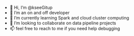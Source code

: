 - 👋 Hi, I’m @kseeGitup
- 👀 I’m an on and off developer
- 🌱 I’m currently learning Spark and cloud cluster computing
- 💞️ I’m looking to collaborate on data pipeline projects
- 📫 feel free to reach to me if you need help debugging

<!---
kseeGitup/kseeGitup is a ✨ special ✨ repository because its `README.md` (this file) appears on your GitHub profile.
You can click the Preview link to take a look at your changes.
--->

